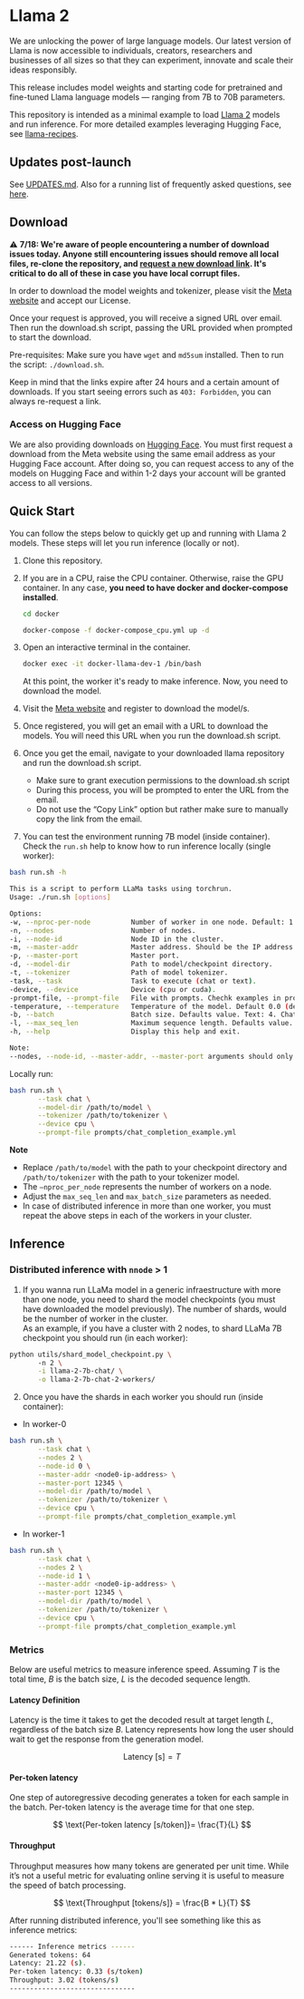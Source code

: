 # Llama 2

We are unlocking the power of large language models. Our latest version of Llama is now accessible to individuals, creators, researchers and businesses of all sizes so that they can experiment, innovate and scale their ideas responsibly. 

This release includes model weights and starting code for pretrained and fine-tuned Llama language models — ranging from 7B to 70B parameters.

This repository is intended as a minimal example to load [Llama 2](https://ai.meta.com/research/publications/llama-2-open-foundation-and-fine-tuned-chat-models/) models and run inference. For more detailed examples leveraging Hugging Face, see [llama-recipes](https://github.com/facebookresearch/llama-recipes/).

## Updates post-launch

See [UPDATES.md](UPDATES.md). Also for a running list of frequently asked questions, see [here](https://github.com/facebookresearch/llama/blob/main/FAQ.md).

## Download

⚠️ **7/18: We're aware of people encountering a number of download issues today. Anyone still encountering issues should remove all local files, re-clone the repository, and [request a new download link](https://ai.meta.com/resources/models-and-libraries/llama-downloads/). It's critical to do all of these in case you have local corrupt files.**

In order to download the model weights and tokenizer, please visit the [Meta website](https://ai.meta.com/resources/models-and-libraries/llama-downloads/) and accept our License.

Once your request is approved, you will receive a signed URL over email. Then run the download.sh script, passing the URL provided when prompted to start the download.

Pre-requisites: Make sure you have `wget` and `md5sum` installed. Then to run the script: `./download.sh`.

Keep in mind that the links expire after 24 hours and a certain amount of downloads. If you start seeing errors such as `403: Forbidden`, you can always re-request a link.

### Access on Hugging Face

We are also providing downloads on [Hugging Face](https://huggingface.co/meta-llama). You must first request a download from the Meta website using the same email address as your Hugging Face account. After doing so, you can request access to any of the models on Hugging Face and within 1-2 days your account will be granted access to all versions.

## Quick Start

You can follow the steps below to quickly get up and running with Llama 2 models. These steps will let you run inference (locally or not).

1. Clone this repository.

2. If you are in a CPU, raise the CPU container. Otherwise, raise the GPU container. In any case, **you need to have docker and docker-compose installed**.
    ```bash
    cd docker

    docker-compose -f docker-compose_cpu.yml up -d
    ```
3. Open an interactive terminal in the container. 

    ```bash
    docker exec -it docker-llama-dev-1 /bin/bash
    ```
    At this point, the worker it's ready to make inference. Now, you need to download the model.

4. Visit the [Meta website](https://ai.meta.com/resources/models-and-libraries/llama-downloads/) and register to download the model/s.

5. Once registered, you will get an email with a URL to download the models. You will need this URL when you run the download.sh script.

6. Once you get the email, navigate to your downloaded llama repository and run the download.sh script. 
    - Make sure to grant execution permissions to the download.sh script
    - During this process, you will be prompted to enter the URL from the email. 
    - Do not use the “Copy Link” option but rather make sure to manually copy the link from the email.

7. You can test the environment running 7B model (inside container). <br>
Check the `run.sh` help to know how to run inference locally (single worker):

```bash
bash run.sh -h
```

```bash
This is a script to perform LLaMa tasks using torchrun.
Usage: ./run.sh [options]

Options:
-w, --nproc-per-node          Number of worker in one node. Default: 1
-n, --nodes                   Number of nodes.
-i, --node-id                 Node ID in the cluster.
-m, --master-addr             Master address. Should be the IP address of node 0.
-p, --master-port             Master port.
-d, --model-dir               Path to model/checkpoint directory.
-t, --tokenizer               Path of model tokenizer.
-task, --task                 Task to execute (chat or text).
-device, --device             Device (cpu or cuda).
-prompt-file, --prompt-file   File with prompts. Chechk examples in prompts/ folder.
-temperature, --temperature   Temperature of the model. Default 0.0 (deterministic inference).
-b, --batch                   Batch size. Defaults value. Text: 4. Chat: 6.
-l, --max_seq_len             Maximum sequence length. Defaults value. Text: 128. Chat: 512.
-h, --help                    Display this help and exit.

Note:
--nodes, --node-id, --master-addr, --master-port arguments should only be declared if you perform inference in more than one node.
```

Locally run:
```bash
bash run.sh \
       --task chat \
       --model-dir /path/to/model \
       --tokenizer /path/to/tokenizer \
       --device cpu \
       --prompt-file prompts/chat_completion_example.yml
```

**Note**
- Replace  `/path/to/model` with the path to your checkpoint directory and `/path/to/tokenizer` with the path to your tokenizer model.
- The `–nproc_per_node` represents the number of workers on a node.
- Adjust the `max_seq_len` and `max_batch_size` parameters as needed.
- In case of distributed inference in more than one worker, you must repeat the above steps in each of the workers in your cluster.

## Inference

### Distributed inference with `nnode` > 1
1. If you wanna run LLaMa model in a generic infraestructure with more than one node, you need to shard the model checkpoints (you must have downloaded the model previously). The number of shards, would be the number of worker in the cluster. <br>
As an example, if you have a cluster with 2 nodes, to shard LLaMa 7B checkpoint you should run (in each worker):
```bash
python utils/shard_model_checkpoint.py \ 
       -n 2 \
       -i llama-2-7b-chat/ \
       -o llama-2-7b-chat-2-workers/
```

2. Once you have the shards in each worker you should run (inside container):

- In worker-0
```bash
bash run.sh \
       --task chat \
       --nodes 2 \
       --node-id 0 \
       --master-addr <node0-ip-address> \
       --master-port 12345 \
       --model-dir /path/to/model \
       --tokenizer /path/to/tokenizer \
       --device cpu \
       --prompt-file prompts/chat_completion_example.yml
```

- In worker-1
```bash
bash run.sh \
       --task chat \
       --nodes 2 \
       --node-id 1 \
       --master-addr <node0-ip-address> \
       --master-port 12345 \
       --model-dir /path/to/model \
       --tokenizer /path/to/tokenizer \
       --device cpu \
       --prompt-file prompts/chat_completion_example.yml
```

### Metrics

Below are useful metrics to measure inference speed. Assuming $T$ is the total time, $B$ is the batch size, $L$ is the decoded sequence length.

#### Latency Definition
Latency is the time it takes to get the decoded result at target length $L$, regardless of the batch size $B$. Latency represents how long the user should wait to get the response from the generation model.

$$ \text{Latency [s]} = T $$

#### Per-token latency
One step of autoregressive decoding generates a token for each sample in the batch. Per-token latency is the average time for that one step.

$$ \text{Per-token latency [s/token]}= \frac{T}{L} $$

#### Throughput
Throughput measures how many tokens are generated per unit time. While it’s not a useful metric for evaluating online serving it is useful to measure the speed of batch processing.

$$ \text{Throughput [tokens/s]} = \frac{B * L}{T} $$


After running distributed inference, you'll see something like this as inference metrics:

```bash
------ Inference metrics ------
Generated tokens: 64
Latency: 21.22 (s).
Per-token latency: 0.33 (s/token)
Throughput: 3.02 (tokens/s)
-------------------------------
```
